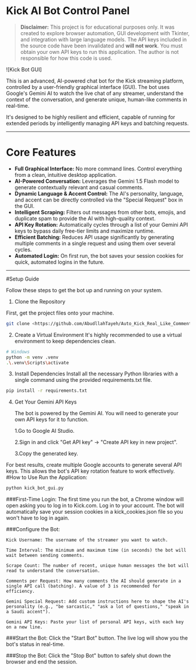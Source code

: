 # Kick AI Bot Control Panel

> **Disclaimer:** This project is for educational purposes only. It was created to explore browser automation, GUI development with Tkinter, and integration with large language models. The API keys included in the source code have been invalidated and **will not work**. You must obtain your own API keys to run this application. The author is not responsible for how this code is used.

![Kick Bot GUI]

This is an advanced, AI-powered chat bot for the Kick streaming platform, controlled by a user-friendly graphical interface (GUI). The bot uses Google's Gemini AI to watch the live chat of any streamer, understand the context of the conversation, and generate unique, human-like comments in real-time.

It's designed to be highly resilient and efficient, capable of running for extended periods by intelligently managing API keys and batching requests.

---

# Core Features

-   **Full Graphical Interface:** No more command lines. Control everything from a clean, intuitive desktop application.
-   **AI-Powered Conversation:** Leverages the Gemini 1.5 Flash model to generate contextually relevant and casual comments.
-   **Dynamic Language & Accent Control:** The AI's personality, language, and accent can be directly controlled via the "Special Request" box in the GUI.
-   **Intelligent Scraping:** Filters out messages from other bots, emojis, and duplicate spam to provide the AI with high-quality context.
-   **API Key Rotation:** Automatically cycles through a list of your Gemini API keys to bypass daily free-tier limits and maximize runtime.
-   **Efficient Batching:** Reduces API usage significantly by generating multiple comments in a single request and using them over several cycles.
-   **Automated Login:** On first run, the bot saves your session cookies for quick, automated logins in the future.

---

#Setup Guide

Follow these steps to get the bot up and running on your system.

1. Clone the Repository

First, get the project files onto your machine.
```bash
git clone <https://github.com/AbudllahTayeh/Auto_Kick_Real_Like_Comments.git>
```
2. Create a Virtual Environment
It's highly recommended to use a virtual environment to keep dependencies clean.
```bash
# Windows
python -m venv .venv
.\.venv\Scripts\activate
```
3. Install Dependencies
Install all the necessary Python libraries with a single command using the provided requirements.txt file.
```bash
pip install -r requirements.txt
```
4. Get Your Gemini API Keys

   The bot is powered by the Gemini AI. You will need to generate your own API keys for it to function.

    1.Go to Google AI Studio.

    2.Sign in and click "Get API key" -> "Create API key in new project".

    3.Copy the generated key.

For best results, create multiple Google accounts to generate several API keys. This allows the bot's API key rotation feature to work effectively.
#How to Use
Run the Application:
```bash
python kick_bot_gui.py
```
###First-Time Login: 
The first time you run the bot, a Chrome window will open asking you to log in to Kick.com. Log in to your account. The bot will automatically save your session cookies in a kick_cookies.json file so you won't have to log in again.

###Configure the Bot:

    Kick Username: The username of the streamer you want to watch.

    Time Interval: The minimum and maximum time (in seconds) the bot will wait between sending comments.

    Scrape Count: The number of recent, unique human messages the bot will read to understand the conversation.

    Comments per Request: How many comments the AI should generate in a single API call (batching). A value of 3 is recommended for efficiency.

    Gemini Special Request: Add custom instructions here to shape the AI's personality (e.g., "be sarcastic," "ask a lot of questions," "speak in a Saudi accent").

    Gemini API Keys: Paste your list of personal API keys, with each key on a new line.

###Start the Bot:
    Click the "Start Bot" button. The live log will show you the bot's status in real-time.

###Stop the Bot: 
    Click the "Stop Bot" button to safely shut down the browser and end the session.
